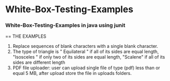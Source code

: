 ﻿# White-Box-Testing-Examples
### White-Box-Testing-Examples in java using junit
== THE EXAMPLES
1.	Replace sequences of blank characters with a single blank character.
2.	The type of triangle is " Equilateral " if all of its sides are equal length, "Isosceles " if only two of its sides are equal length, "Scalene" if all of its sides are different length
3.	PDF file uploader: user can upload single file of type (pdf) less than or equal 5 MB, after upload store the file in uploads folders.
